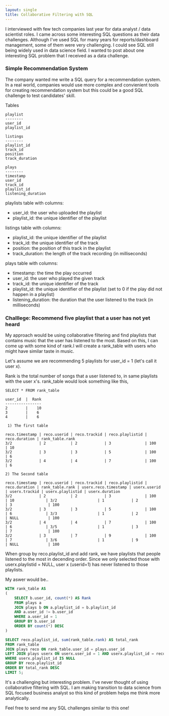 ```yaml
---
layout: single
title: Collaborative Filtering with SQL
---
```


I interviewed with few tech companies last year for data analyst / data scientist roles. I came across some interesting SQL questions as their data challenges. Although I've used SQL for many years for reports/dashboard management, some of them were very challenging. I could see SQL still being widely used in data science field. I wanted to post about one interesting SQL problem that I received as a data challenge.


### Simple Recommendation System

The company wanted me write a SQL query for a recommendation system. In a real world, companies would use more complex and convienient tools for creating recommendation system but this could be a good SQL challenge to test candidates' skill. 



Tables

```
playlist
--------
user_id
playlist_id

listings
--------
playlist_id
track_id
position
track_duration

plays
--------
timestamp
user_id
track_id
playlist_id
listening_duration

```

playlists table with columns:
- user_id: the user who uploaded the playlist
- playlist_id: the unique identifier of the playlist

listings table with columns:
- playlist_id: the unique identifier of the playlist
- track_id: the unique identifier of the track
- position: the position of this track in the playlist
- track_duration: the length of the track recording (in milliseconds)

plays table with columns:
- timestamp: the time the play occurred
- user_id: the user who played the given track
- track_id: the unique identifier of the track
- playlist_id: the unique identifier of the playlist (set to 0 if the play did not happen in a playlist)
- listening_duration: the duration that the user listened to the track (in milliseconds)

### Challlege: Recommend five playlist that a user has not yet heard

My approach would be using collaborative filtering and find playlists that contains music that the user has listened to the most. Based on this, I can come up with some kind of rank.I will create a rank_table with users who might have similar taste in music.

Let's assume we are recommending 5 playlists for user_id = 1 (let's call it user x).
 

Rank is the total number of songs that a user listened to, in same playlists with the user x's.
rank_table would look something like this,

```
SELECT * FROM rank_table

user_id  |  Rank
----------------
2        |    10
3        |    6
4        |    6

```

```
 1) The first table

reco.timestamp | reco.userid | reco.trackid | reco.playlistid | reco.duration | rank_table.rank
3/2            | 2           | 2            | 3               | 100           | 10
3/2            | 3           | 3            | 5               | 100           | 6
3/2            | 4           | 4            | 7               | 100           | 6
```

```
2) The Second table

reco.timestamp | reco.userid | reco.trackid | reco.playlistid | reco.duration | rank_table.rank | userx.reco.timestamp | userx.userid | userx.trackid | userx.playlistid | userx.duration 
3/2            | 2           | 2            | 3               | 100           | 10              | 3/2                  | 1            | 2             | 3                | 100            
3/2            | 3           | 3            | 5               | 100           | 6               | 3/3                  | 1            | 2             | NULL             | 100 
3/2            | 4           | 4            | 7               | 100           | 6               | 3/5                  | 1            | 3             | 7                | 100 
3/2            | 3           | 7            | 9               | 100           | 7               | 3/6                  | 1            | 9             | NULL             | 100
```

When group by reco.playlist_id and add rank, we have playlists that people listened to the most in decending order.
Since we only selected those with userx.playlistid = NULL, user x (userid=1) has never listened to those playlists.



My aswer would be..

```sql
WITH rank_table AS
(
	SELECT b.user_id, count(*) AS Rank
	FROM plays a
	JOIN plays b ON a.playlist_id = b.playlist_id 
	AND a.user_id != b.user_id
	WHERE a.user_id = 1
	GROUP BY b.user_id
	ORDER BY count(*) DESC
)

SELECT reco.playlist_id, sum(rank_table.rank) AS total_rank
FROM rank_table
JOIN plays reco ON rank_table.user_id = plays.user_id
LEFT JOIN plays userx ON userx.user_id = 1 AND userx.playlist_id = reco.playlist_id
WHERE userx.playlist_id IS NULL
GROUP BY reco.playlist_id
ORDER BY total_rank DESC
LIMIT 5;
```

It's a challenging but interesting problem. I've never thought of using collaborative filtering with SQL. I am making transition to data science from SQL focused business analyst so this kind of problem helps me think more analytically.

Feel free to send me any SQL challenges similar to this one!

